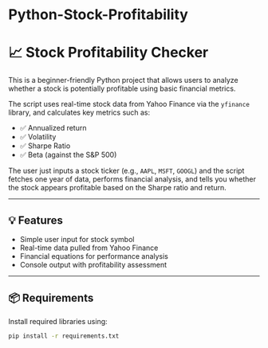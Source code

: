 # Python-Stock-Profitability

# 📈 Stock Profitability Checker

This is a beginner-friendly Python project that allows users to analyze whether a stock is potentially profitable using basic financial metrics.

The script uses real-time stock data from Yahoo Finance via the `yfinance` library, and calculates key metrics such as:

- ✅ Annualized return  
- ✅ Volatility  
- ✅ Sharpe Ratio  
- ✅ Beta (against the S&P 500)

The user just inputs a stock ticker (e.g., `AAPL`, `MSFT`, `GOOGL`) and the script fetches one year of data, performs financial analysis, and tells you whether the stock appears profitable based on the Sharpe ratio and return.

---

## 💡 Features

- Simple user input for stock symbol
- Real-time data pulled from Yahoo Finance
- Financial equations for performance analysis
- Console output with profitability assessment

---

## 📦 Requirements

Install required libraries using:

```bash
pip install -r requirements.txt

